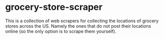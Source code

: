 # grocery-store-scraper
This is a collection of web scrapers for collecting the locations of grocery stores across the US. Namely the ones that do not post their locations online (so the only option is to scrape them yourself). 
